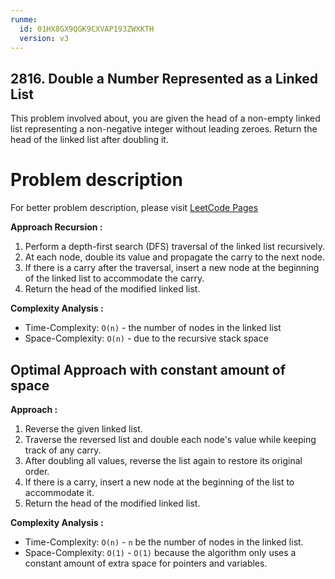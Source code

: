 ```yaml
---
runme:
  id: 01HX8GX9QGK9CXVAP193ZWXKTH
  version: v3
---
```


## 2816. Double a Number Represented as a Linked List

This problem involved about, you are given the head of a non-empty linked list representing a non-negative integer without leading zeroes.
Return the head of the linked list after doubling it.

# Problem description

For better problem description, please visit [LeetCode Pages](https://leetcode.com/problems/double-a-number-represented-as-a-linked-list/description/)

**Approach Recursion :**<br/>

1. Perform a depth-first search (DFS) traversal of the linked list recursively.
2. At each node, double its value and propagate the carry to the next node.
3. If there is a carry after the traversal, insert a new node at the beginning of the linked list to accommodate the carry.
4. Return the head of the modified linked list.

**Complexity Analysis :**<br/>

- Time-Complexity: `O(n)` - the number of nodes in the linked list
- Space-Complexity: `O(n)` - due to the recursive stack space

## Optimal Approach with constant amount of space

**Approach :**<br/>

1. Reverse the given linked list.
2. Traverse the reversed list and double each node's value while keeping track of any carry.
3. After doubling all values, reverse the list again to restore its original order.
4. If there is a carry, insert a new node at the beginning of the list to accommodate it.
5. Return the head of the modified linked list.

**Complexity Analysis :**<br/>

- Time-Complexity: `O(n)` - `n` be the number of nodes in the linked list.
- Space-Complexity: `O(1)` - `O(1)` because the algorithm only uses a constant amount of extra space for pointers and variables.
